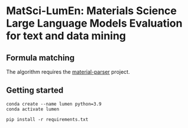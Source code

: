 # MatSci-LumEn: Materials Science Large Language Models Evaluation for text and data mining

## Formula matching 

The algorithm requires the [material-parser](https://github.com/lfoppiano/material-parsers) project.

## Getting started

```shell
conda create --name lumen python=3.9
conda activate lumen 
```

```shell
pip install -r requirements.txt 
```
